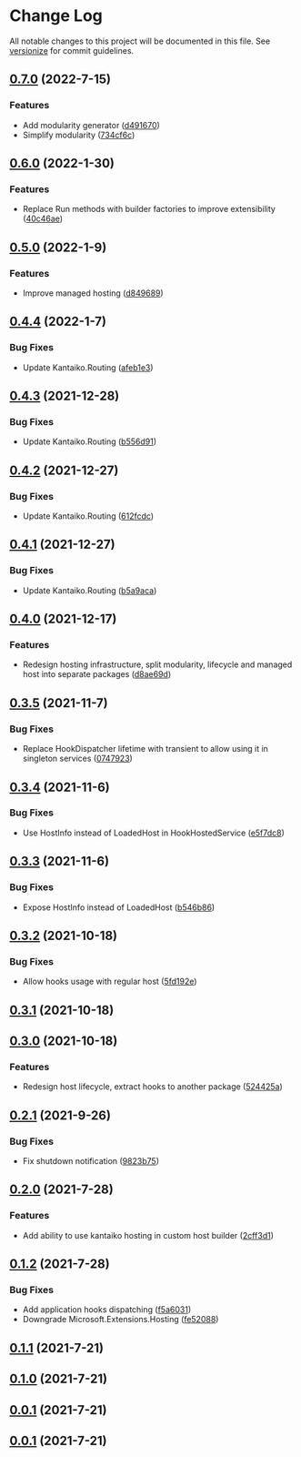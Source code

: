 # Change Log

All notable changes to this project will be documented in this file. See [versionize](https://github.com/saintedlama/versionize) for commit guidelines.

<a name="0.7.0"></a>
## [0.7.0](https://www.github.com/Kantaiko/Hosting/releases/tag/v0.7.0) (2022-7-15)

### Features

* Add modularity generator ([d491670](https://www.github.com/Kantaiko/Hosting/commit/d491670fe5ca544829edce10cb07873d65e7b2f4))
* Simplify modularity ([734cf6c](https://www.github.com/Kantaiko/Hosting/commit/734cf6c1dcd18c33e041c4779344aca8366cf956))

<a name="0.6.0"></a>
## [0.6.0](https://www.github.com/Kantaiko/Hosting/releases/tag/v0.6.0) (2022-1-30)

### Features

* Replace Run methods with builder factories to improve extensibility ([40c46ae](https://www.github.com/Kantaiko/Hosting/commit/40c46ae92f95941c61c60ea70e4cee4518f9f25e))

<a name="0.5.0"></a>
## [0.5.0](https://www.github.com/Kantaiko/Hosting/releases/tag/v0.5.0) (2022-1-9)

### Features

* Improve managed hosting ([d849689](https://www.github.com/Kantaiko/Hosting/commit/d8496890a378b93e0c7b11f127e20c0fbb8a1579))

<a name="0.4.4"></a>
## [0.4.4](https://www.github.com/Kantaiko/Hosting/releases/tag/v0.4.4) (2022-1-7)

### Bug Fixes

* Update Kantaiko.Routing ([afeb1e3](https://www.github.com/Kantaiko/Hosting/commit/afeb1e34ff39a06dcb78f0b8736d58435df5c469))

<a name="0.4.3"></a>
## [0.4.3](https://www.github.com/Kantaiko/Hosting/releases/tag/v0.4.3) (2021-12-28)

### Bug Fixes

* Update Kantaiko.Routing ([b556d91](https://www.github.com/Kantaiko/Hosting/commit/b556d91fc331487718f367067fdba74656ba5d46))

<a name="0.4.2"></a>
## [0.4.2](https://www.github.com/Kantaiko/Hosting/releases/tag/v0.4.2) (2021-12-27)

### Bug Fixes

* Update Kantaiko.Routing ([612fcdc](https://www.github.com/Kantaiko/Hosting/commit/612fcdcbc36dfadf3fd531ae2a79eefaabd2f091))

<a name="0.4.1"></a>
## [0.4.1](https://www.github.com/Kantaiko/Hosting/releases/tag/v0.4.1) (2021-12-27)

### Bug Fixes

* Update Kantaiko.Routing ([b5a9aca](https://www.github.com/Kantaiko/Hosting/commit/b5a9acae384808a204a80c216407f5a4faa4997a))

<a name="0.4.0"></a>
## [0.4.0](https://www.github.com/Kantaiko/Hosting/releases/tag/v0.4.0) (2021-12-17)

### Features

* Redesign hosting infrastructure, split modularity, lifecycle and managed host into separate packages ([d8ae69d](https://www.github.com/Kantaiko/Hosting/commit/d8ae69da53d21f6fd5771a2f0701d73ecdc0e59c))

<a name="0.3.5"></a>
## [0.3.5](https://www.github.com/Kantaiko/Hosting/releases/tag/v0.3.5) (2021-11-7)

### Bug Fixes

* Replace HookDispatcher lifetime with transient to allow using it in singleton services ([0747923](https://www.github.com/Kantaiko/Hosting/commit/07479237d07514654687e0f78816a816608fd3c5))

<a name="0.3.4"></a>
## [0.3.4](https://www.github.com/Kantaiko/Hosting/releases/tag/v0.3.4) (2021-11-6)

### Bug Fixes

* Use HostInfo instead of LoadedHost in HookHostedService ([e5f7dc8](https://www.github.com/Kantaiko/Hosting/commit/e5f7dc8a70a44007fa6d0035ff87f9c02c90558f))

<a name="0.3.3"></a>
## [0.3.3](https://www.github.com/Kantaiko/Hosting/releases/tag/v0.3.3) (2021-11-6)

### Bug Fixes

* Expose HostInfo instead of LoadedHost ([b546b86](https://www.github.com/Kantaiko/Hosting/commit/b546b86532ee5f9b95b7b4b7857157c52fe6cd41))

<a name="0.3.2"></a>
## [0.3.2](https://www.github.com/Kantaiko/Hosting/releases/tag/v0.3.2) (2021-10-18)

### Bug Fixes

* Allow hooks usage with regular host ([5fd192e](https://www.github.com/Kantaiko/Hosting/commit/5fd192e26ee6371b6fab6ec45ec7dd73c03137f3))

<a name="0.3.1"></a>
## [0.3.1](https://www.github.com/Kantaiko/Hosting/releases/tag/v0.3.1) (2021-10-18)

<a name="0.3.0"></a>
## [0.3.0](https://www.github.com/Kantaiko/Hosting/releases/tag/v0.3.0) (2021-10-18)

### Features

* Redesign host lifecycle, extract hooks to another package ([524425a](https://www.github.com/Kantaiko/Hosting/commit/524425ac42c48cb76a563d26ea9a4924d0ea89b9))

<a name="0.2.1"></a>
## [0.2.1](https://www.github.com/Kantaiko/Hosting/releases/tag/v0.2.1) (2021-9-26)

### Bug Fixes

* Fix shutdown notification ([9823b75](https://www.github.com/Kantaiko/Hosting/commit/9823b7544fb318fef563e0e955ed25f010ac2dbf))

<a name="0.2.0"></a>
## [0.2.0](https://www.github.com/Kantaiko/Hosting/releases/tag/v0.2.0) (2021-7-28)

### Features

* Add ability to use kantaiko hosting in custom host builder ([2cff3d1](https://www.github.com/Kantaiko/Hosting/commit/2cff3d1c7e1ab2190c895356cd9607a9808bae2d))

<a name="0.1.2"></a>
## [0.1.2](https://www.github.com/Kantaiko/Hosting/releases/tag/v0.1.2) (2021-7-28)

### Bug Fixes

* Add application hooks dispatching ([f5a6031](https://www.github.com/Kantaiko/Hosting/commit/f5a6031733d88a659441345f1653a1145726da80))
* Downgrade Microsoft.Extensions.Hosting ([fe52088](https://www.github.com/Kantaiko/Hosting/commit/fe520886e37abc040cb89efe5a24e20fd240cc71))

<a name="0.1.1"></a>
## [0.1.1](https://www.github.com/Kantaiko/Hosting/releases/tag/v0.1.1) (2021-7-21)

<a name="0.1.0"></a>
## [0.1.0](https://www.github.com/Kantaiko/Hosting/releases/tag/v0.1.0) (2021-7-21)

<a name="0.0.1"></a>
## [0.0.1](https://www.github.com/Kantaiko/Hosting/releases/tag/v0.0.1) (2021-7-21)

<a name="0.0.1"></a>
## [0.0.1](https://www.github.com/Kantaiko/Hosting/releases/tag/v0.0.1) (2021-7-21)


